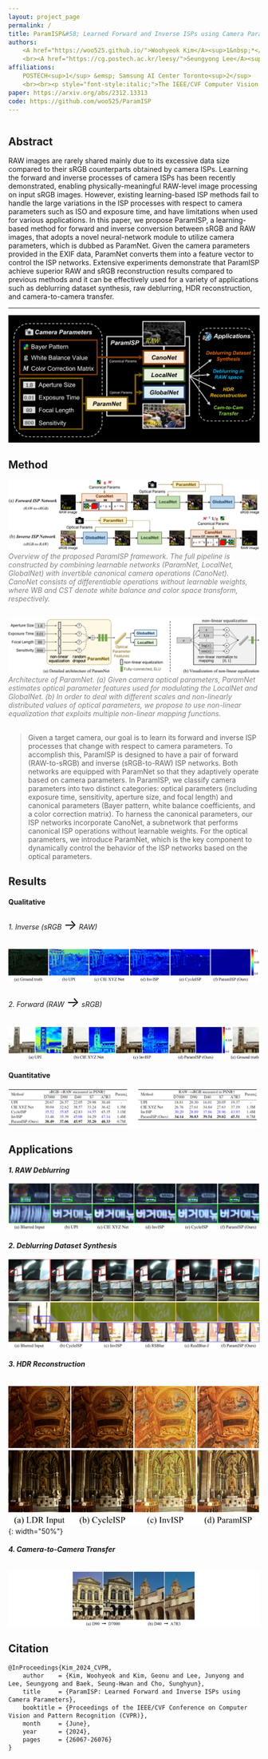 ```yaml
---
layout: project_page
permalink: /
title: ParamISP&#58; Learned Forward and Inverse ISPs using Camera Parameters
authors:
    <A href="https://woo525.github.io/">Woohyeok Kim</A><sup>1&nbsp;*</sup> &emsp; <A href="">Geonu Kim</A><sup>1&nbsp;*</sup> &emsp; <A href="https://junyonglee.me/">Junyong Lee</A><sup>2</sup> 
    <br><A href="https://cg.postech.ac.kr/leesy/">Seungyong Lee</A><sup>1</sup> &emsp; <A href="https://www.shbaek.com/">Seung-Hwan Baek</A><sup>1</sup> &emsp; <A href="https://www.scho.pe.kr/">Sunghyun Cho</A><sup>1</sup> 
affiliations:
    POSTECH<sup>1</sup> &emsp; Samsung AI Center Toronto<sup>2</sup>
    <br><br><p style="font-style:italic;">The IEEE/CVF Computer Vision and Pattern Recognition (CVPR) 2024</p>
paper: https://arxiv.org/abs/2312.13313
code: https://github.com/woo525/ParamISP
---
```


<!-- Using HTML to center the abstract -->
<div class="columns is-centered has-text-centered">
    <div class="column is-four-fifths">
        <h2>Abstract</h2>
        <div class="content has-text-justified">
RAW images are rarely shared mainly due to its excessive data size compared to their sRGB counterparts obtained by camera ISPs. 
Learning the forward and inverse processes of camera ISPs has been recently demonstrated, enabling physically-meaningful RAW-level image processing on input sRGB images. 
However, existing learning-based ISP methods fail to handle the large variations in the ISP processes with respect to camera parameters such as ISO and exposure time, and have limitations when used for various applications. 
In this paper, we propose ParamISP, a learning-based method for forward and inverse conversion between sRGB and RAW images, that adopts a novel neural-network module to utilize camera parameters, which is dubbed as ParamNet. 
Given the camera parameters provided in the EXIF data, ParamNet converts them into a feature vector to control the ISP networks. 
Extensive experiments demonstrate that ParamISP achieve superior RAW and sRGB reconstruction results compared to previous methods and it can be effectively used for a variety of applications such as deblurring dataset synthesis, raw deblurring, HDR reconstruction, and camera-to-camera transfer.
        </div>
    </div>
</div>

---

![thumb](/static/image/thumb.png)

## Method
![overview](/static/image/overview-1.png) <span style="color:gray"> *Overview of the proposed ParamISP framework. The full pipeline is constructed by combining learnable networks (ParamNet, LocalNet, GlobalNet) with invertible canonical camera operations (CanoNet). CanoNet consists of differentiable operations without learnable weights, where WB and CST denote white balance and color space transform, respectively.* </span>
<br/><br/>

![paramnet](/static/image/paramnet-1.png) <span style="color:gray"> *Architecture of ParamNet. (a) Given camera optical parameters, ParamNet estimates optical parameter features used for modulating the LocalNet and GlobalNet. (b) In order to deal with different scales and non-linearly distributed values of optical parameters, we propose to use non-linear equalization that exploits multiple non-linear mapping functions.* </span>
<br/><br/>

> Given a target camera, our goal is to learn its forward and inverse ISP processes that change with respect to camera parameters. To accomplish this, ParamISP is designed to have a pair of forward (RAW-to-sRGB) and inverse (sRGB-to-RAW) ISP networks. Both networks are equipped with ParamNet so that they adaptively operate based on camera parameters. In ParamISP, we classify camera parameters into two distinct categories: optical parameters (including exposure time, sensitivity, aperture size, and focal length) and canonical parameters (Bayer pattern, white balance coefficients, and a color correction matrix). To harness the canonical parameters, our ISP networks incorporate CanoNet, a subnetwork that performs canonical ISP operations without learnable weights. For the optical parameters, we introduce ParamNet, which is the key component to dynamically control the behavior of the ISP networks based on the optical parameters.

## Results
#### Qualitative
###### *1. Inverse (sRGB <span style="font-size:200%">&rarr;</span> RAW)*
![inverse](/static/image/inverse-1.png)

###### *2. Forward (RAW <span style="font-size:200%">&rarr;</span> sRGB)*
![forward](/static/image/forward-1.png)

#### Quantitative
![fwdinvQuan](/static/image/fwdinvQuan-1.png)

## Applications
#### *1. RAW Deblurring* 
![rawdeblur](/static/image/rawdeblur-1.png)

#### *2. Deblurring Dataset Synthesis*
![deblurdataset](/static/image/deblurdataset-1.png)

#### *3. HDR Reconstruction*
               ![hdr](/static/image/hdr-1.png){: width="50%"}

#### *4. Camera-to-Camera Transfer*
               ![cam2cam](/static/image/cam2cam-1.png)

## Citation
```
@InProceedings{Kim_2024_CVPR,
    author    = {Kim, Woohyeok and Kim, Geonu and Lee, Junyong and Lee, Seungyong and Baek, Seung-Hwan and Cho, Sunghyun},
    title     = {ParamISP: Learned Forward and Inverse ISPs using Camera Parameters},
    booktitle = {Proceedings of the IEEE/CVF Conference on Computer Vision and Pattern Recognition (CVPR)},
    month     = {June},
    year      = {2024},
    pages     = {26067-26076}
}
```
